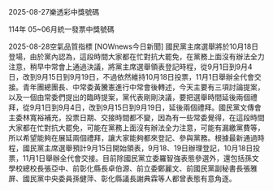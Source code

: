 
2025-08-27樂透彩中獎號碼

                                
114年 05~06月統一發票中獎號碼
                             
2025-08-28空氣品質指標
                              [NOWnews今日新聞] 國民黨主席選舉將於10月18日登場，由於黨內認為，這段時間大家都在忙對抗大罷免，在黨務上面沒有辦法全力注意，稍早中常會上通過決議，將黨主席選舉領表登記時程，從9月1日到9月4日，改到9月15日到9月19日，不過依然維持10月18日投票，11月1日舉辦全代會交接。青年團總團長、中常委黃騰憲進行中常會後轉述，今天主要有三項討論提案，以及一個由常委們提出的臨時提案，黨代表剛剛決議，要把選舉時間延後兩個禮拜，從9月1日到9月4日，改到9月15日到9月19日，延後兩個禮拜。國民黨文傳會主委林寬裕補充，投票日期、交接時間都不變，因為有一些常委覺得，在這段時間大家都在忙對抗大罷免，可能在黨務上面沒有辦法全力注意，可能有漏繳黨費等，所以希望能夠在展延兩個禮拜，讓大家能夠都來登記、參與黨務。根據最新通過時程，國民黨主席選舉預計9月15日開始領表，9月18、19日辦理登記，10月18日投票，11月1日舉辦全代會交接。目前除國民黨立委羅智強表態參選外，還包括孫文學校總校長張亞中、前彰化縣長卓伯源、前立委鄭麗文、前國民黨副秘書長張雅屏、國民黨中央委員孫健萍、彰化縣議長謝典霖等人都曾表態有意角逐。